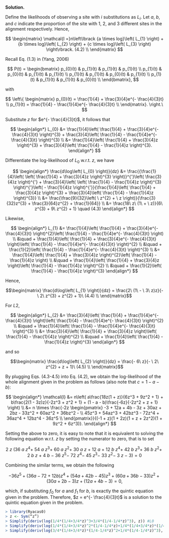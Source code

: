 **Solution.**

Define the likelihoods of observing a site with $i$ substitutions as
$L_{i}$. Let *a*, *b*, and *c* indicate the proportion of the site with
1, 2, and 3 different sites in the alignment respectively. Hence,

$$
\begin{matrix}
\mathcal{l =}n\left\lbrack {a \times log}\left( L_{1} \right) + {b \times log}\left( L_{2} \right) + {c \times log}\left( L_{3} \right) \right\rbrack. (4.2) \\
\end{matrix}
$$

Recall Eq. (1.3) in (Yang, 2006)

$$
P(t) = \begin{bmatrix}
p_{0}(t) & p_{1}(t) & p_{1}(t) & p_{1}(t) \\
p_{1}(t) & p_{0}(t) & p_{1}(t) & p_{1}(t) \\
p_{1}(t) & p_{1}(t) & p_{0}(t) & p_{1}(t) \\
p_{1}(t) & p_{1}(t) & p_{1}(t) & p_{0}(t) \\
\end{bmatrix},
$$

with

$$
\left\{ \begin{matrix}
p_{0}(t) = \frac{1}{4} + \frac{3}{4}e^{- \frac{4}{3}t} \\
p_{1}(t) = \frac{1}{4} - \frac{1}{4}e^{- \frac{4}{3}t} \\
\end{matrix}. \right.\
$$

Substitute $z$ for $e^{- \frac{4}{3}t}$, it follows that

$$
\begin{align*}
L_{0} &= \frac{1}{4}\left( \frac{1}{4} + \frac{3}{4}e^{- \frac{4}{3}t} \right)^{3} + \frac{3}{4}\left( \frac{1}{4} - \frac{1}{4}e^{- \frac{4}{3}t} \right)^{3} \\
&= \frac{1}{4}\left( \frac{1}{4} + \frac{3}{4}z \right)^{3} + \frac{3}{4}\left( \frac{1}{4} - \frac{1}{4}z \right)^{3}.
\end{align*}
$$

Differentiate the log-likelihood of $L_{0}$ w.r.t. $z$, we have

$$
\begin{align*}
\frac{d\log\left( L_{0} \right)}{dz} &= \frac{{\frac{1}{4}\left( \left( \frac{1}{4} + \frac{3}{4}z \right)^{3} \right)}^{'}\left( \frac{3}{4}z \right)^{'} + \frac{3}{4}\left( \left( \frac{1}{4} - \frac{1}{4}z \right)^{3} \right)^{'}\left( - \frac{1}{4}z \right)^{'}}{\frac{1}{4}\left( \frac{1}{4} + \frac{3}{4}z \right)^{3} + \frac{3}{4}\left( \frac{1}{4} - \frac{1}{4}z \right)^{3}} \\
&= \frac{\frac{9}{32}\left( \ z^{2} + \ z \right)}{\frac{3}{32}z^{3} + \frac{3}{64}z^{2} + \frac{1}{64}} \\
&= \frac{18\ z\ (1\  + \ z)}{6\ z^{3} + 9\ z^{2} + 1} \quad (4.3)
\end{align*}
$$

Likewise,

$$
\begin{align*}
L_{1} &= \frac{1}{4}\left( \frac{1}{4} + \frac{3}{4}e^{- \frac{4}{3}t} \right)^{2}\left( \frac{1}{4} - \frac{1}{4}e^{- \frac{4}{3}t} \right) \\
&\quad + \frac{1}{4}\left( \frac{1}{4} + \frac{3}{4}e^{- \frac{4}{3}t} \right)\left( \frac{1}{4} - \frac{1}{4}e^{- \frac{4}{3}t} \right)^{2} \\
&\quad + \frac{1}{2}\left( \frac{1}{4} - \frac{1}{4}e^{- \frac{4}{3}t} \right)^{3} \\
&= \frac{1}{4}\left( \frac{1}{4} + \frac{3}{4}z \right)^{2}\left( \frac{1}{4} - \frac{1}{4}z \right) \\
&\quad + \frac{1}{4}\left( \frac{1}{4} + \frac{3}{4}z \right)\left( \frac{1}{4} - \frac{1}{4}z \right)^{2} \\
&\quad + \frac{1}{2}\left( \frac{1}{4} - \frac{1}{4}z \right)^{3}
\end{align*}
$$

Hence,

$$\begin{matrix}
\frac{d\log\left( L_{1} \right)}{dz} = \frac{2\ (1\  - \ 3\ z)z}{- \ 2\ z^{3} + z^{2} + 1}\ (4.4) \\
\end{matrix}$$

For $L2,$

$$
\begin{align*}
L_{2} &= \frac{3}{4}\left( \frac{1}{4} + \frac{1}{4}e^{- \frac{4}{3}t} \right)\left( \frac{1}{4} - \frac{1}{4}e^{- \frac{4}{3}t} \right)^{2} \\
&\quad + \frac{1}{4}\left( \frac{1}{4} - \frac{1}{4}e^{- \frac{4}{3}t} \right)^{3} \\
&= \frac{3}{4}\left( \frac{1}{4} + \frac{3}{4}z \right)\left( \frac{1}{4} - \frac{1}{4}z \right)^{2} \\
&\quad + \frac{1}{4}\left( \frac{1}{4} - \frac{1}{4}z \right)^{3}
\end{align*}
$$

and so

$$\begin{matrix}
\frac{d\log\left( L_{2} \right)}{dz} = \frac{- 6\ z}{- \ 2\ z^{2} + z + 1}\ (4.5) \\
\end{matrix}$$

By plugging Eqs. (4.3-4.5) into Eq. (4.2), we obtain the log-likelihood of
the whole alignment given in the problem as follows (also note that
$c = 1 - a - b$):

$$
\begin{align*}
\mathcal{l} &= n\left( a\frac{18z(1 + z)}{6z^3 + 9z^2 + 1} + b\frac{2(1 - 3z)z}{-2z^3 + z^2 + 1} + (1 - a - b)\frac{-6z}{-2z^2 + z + 1} \right) \\
&= n \times \frac{-2z \begin{pmatrix}
-3 + 12a + 4b - 3z + 30az + 2bz - 33z^2 + 60az^2 + 36bz^2 - \\
45z^3 + 54az^3 + 42bz^3 - 72z^4 + 36az^4 + 12bz^4 - 36z^5 \\
\end{pmatrix}}{(-1 + z)(1 + 2z)(1 + z + 2z^2)(1 + 9z^2 + 6z^3)}.
\end{align*}
$$

Setting the above to zero, it is easy to note that it is equivalent to
solving the following equation w.r.t. $z$ by setting the numerator to
zero, that is to set

$$2\ z\ \left( 36\ a\ z^{4} + \ 54\ a\ z^{3} + \ 60\ a\ z^{2} + \ 30\ a\ z\  + \ 12\ a\  + \ 12\ b\ z^{4} + \ 42\ b\ z^{3} + \ 36\ b\ z^{2} + \ 2\ b\ z\  + \ 4\ b\  - \ 36\ z^{5} - \ 72\ z^{4} - \ 45\ z^{3} - \ 33\ z^{2} - \ 3\ z\  - \ 3 \right) = 0$$

Combining the similar terms, we obtain the following

$$- 36z^{5} + (36a - 72 + 12b)z^{4} + {(54a + 42b - 45)z}^{3} + {(60a + 36b - 33)z}^{2} + (30a + 2b - 3)z + (12a + 4b - 3) = 0,$$

which, if substituting $f_{0}$ for $a$ and $f_{1}$ for $b$, is exactly
the quintic equation given in the problem. Therefore,
$z = e^{- \frac{4}{3}t}$ is a solution to the quintic equation given in
the problem.

```R
> library(Ryacas0)
> z <- Sym(“z”)
> Simplify(deriv(log(1/4*(1/4+3/4*z)^3+3/4*(1/4-1/4*z)^3), z)) #L0
> Simplify(deriv(log(1/4*(1/4+3/4*z)^2*(1/4-1/4*z)+1/4*(1/4+3/4*z)*(1/4-1/4*z)^2+1/2*(1/4-1/4*z)^3), z)) #L1
> Simplify(deriv(log(3/4*(1/4+3/4*z)*(1/4-1/4*z)^2+1/4*(1/4-1/4*z)^3), z)) #L2
```
